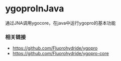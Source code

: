 # ygoproInJava
通过JNA调用ygocore，在java中运行ygopro的基本功能  
### 相关链接  
- https://github.com/Fluorohydride/ygopro  
- https://github.com/Fluorohydride/ygopro-core
